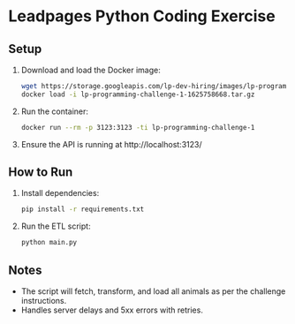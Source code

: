 # Leadpages Python Coding Exercise

## Setup

1. Download and load the Docker image:
   ```sh
   wget https://storage.googleapis.com/lp-dev-hiring/images/lp-programming-challenge-1-1625758668.tar.gz
   docker load -i lp-programming-challenge-1-1625758668.tar.gz
   ```
2. Run the container:
   ```sh
   docker run --rm -p 3123:3123 -ti lp-programming-challenge-1
   ```
3. Ensure the API is running at http://localhost:3123/

## How to Run

1. Install dependencies:
   ```sh
   pip install -r requirements.txt
   ```
2. Run the ETL script:
   ```sh
   python main.py
   ```

## Notes
- The script will fetch, transform, and load all animals as per the challenge instructions.
- Handles server delays and 5xx errors with retries.
